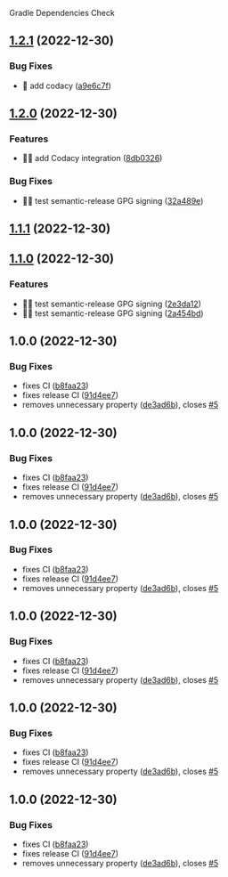 Gradle Dependencies Check

## [1.2.1](https://github.com/gregoranders/gradle-dependencies-check/compare/v1.2.0...v1.2.1) (2022-12-30)


### Bug Fixes

* :bug: add codacy ([a9e6c7f](https://github.com/gregoranders/gradle-dependencies-check/commit/a9e6c7fce3995598b0abb6469a61354e2ca75c0e))

## [1.2.0](https://github.com/gregoranders/gradle-dependencies-check/compare/v1.1.0...v1.2.0) (2022-12-30)


### Features

* :technologist: add Codacy integration ([8db0326](https://github.com/gregoranders/gradle-dependencies-check/commit/8db032660a176d0ae865106f8d4985e29945cabf))


### Bug Fixes

* :technologist: test semantic-release GPG signing ([32a489e](https://github.com/gregoranders/gradle-dependencies-check/commit/32a489eae7a79250bc879792a492185acd39b9c5))

## [1.1.1](https://github.com/gregoranders/gradle-dependencies-check/compare/v1.1.0...v1.1.1) (2022-12-30)

## [1.1.0](https://github.com/gregoranders/gradle-dependencies-check/compare/v1.0.0...v1.1.0) (2022-12-30)


### Features

* :technologist: test semantic-release GPG signing ([2e3da12](https://github.com/gregoranders/gradle-dependencies-check/commit/2e3da128034f52f4e1921b8f39c43a6de2f9e55e))
* :technologist: test semantic-release GPG signing ([2a454bd](https://github.com/gregoranders/gradle-dependencies-check/commit/2a454bdc6d7797be1ce99bd32e43571402d629da))

## 1.0.0 (2022-12-30)


### Bug Fixes

* fixes CI ([b8faa23](https://github.com/gregoranders/gradle-dependencies-check/commit/b8faa23d3de3465187d1d2ce248c652de512b565))
* fixes release CI ([91d4ee7](https://github.com/gregoranders/gradle-dependencies-check/commit/91d4ee7bf3d69a248729d41c96ead276e3adf33f))
* removes unnecessary property ([de3ad6b](https://github.com/gregoranders/gradle-dependencies-check/commit/de3ad6b7c700adfdeb61c33e6ed0becea1618aa8)), closes [#5](https://github.com/gregoranders/gradle-dependencies-check/issues/5)

## 1.0.0 (2022-12-30)


### Bug Fixes

* fixes CI ([b8faa23](https://github.com/gregoranders/gradle-dependencies-check/commit/b8faa23d3de3465187d1d2ce248c652de512b565))
* fixes release CI ([91d4ee7](https://github.com/gregoranders/gradle-dependencies-check/commit/91d4ee7bf3d69a248729d41c96ead276e3adf33f))
* removes unnecessary property ([de3ad6b](https://github.com/gregoranders/gradle-dependencies-check/commit/de3ad6b7c700adfdeb61c33e6ed0becea1618aa8)), closes [#5](https://github.com/gregoranders/gradle-dependencies-check/issues/5)

## 1.0.0 (2022-12-30)


### Bug Fixes

* fixes CI ([b8faa23](https://github.com/gregoranders/gradle-dependencies-check/commit/b8faa23d3de3465187d1d2ce248c652de512b565))
* fixes release CI ([91d4ee7](https://github.com/gregoranders/gradle-dependencies-check/commit/91d4ee7bf3d69a248729d41c96ead276e3adf33f))
* removes unnecessary property ([de3ad6b](https://github.com/gregoranders/gradle-dependencies-check/commit/de3ad6b7c700adfdeb61c33e6ed0becea1618aa8)), closes [#5](https://github.com/gregoranders/gradle-dependencies-check/issues/5)

## 1.0.0 (2022-12-30)


### Bug Fixes

* fixes CI ([b8faa23](https://github.com/gregoranders/gradle-dependencies-check/commit/b8faa23d3de3465187d1d2ce248c652de512b565))
* fixes release CI ([91d4ee7](https://github.com/gregoranders/gradle-dependencies-check/commit/91d4ee7bf3d69a248729d41c96ead276e3adf33f))
* removes unnecessary property ([de3ad6b](https://github.com/gregoranders/gradle-dependencies-check/commit/de3ad6b7c700adfdeb61c33e6ed0becea1618aa8)), closes [#5](https://github.com/gregoranders/gradle-dependencies-check/issues/5)

## 1.0.0 (2022-12-30)


### Bug Fixes

* fixes CI ([b8faa23](https://github.com/gregoranders/gradle-dependencies-check/commit/b8faa23d3de3465187d1d2ce248c652de512b565))
* fixes release CI ([91d4ee7](https://github.com/gregoranders/gradle-dependencies-check/commit/91d4ee7bf3d69a248729d41c96ead276e3adf33f))
* removes unnecessary property ([de3ad6b](https://github.com/gregoranders/gradle-dependencies-check/commit/de3ad6b7c700adfdeb61c33e6ed0becea1618aa8)), closes [#5](https://github.com/gregoranders/gradle-dependencies-check/issues/5)

## 1.0.0 (2022-12-30)


### Bug Fixes

* fixes CI ([b8faa23](https://github.com/gregoranders/gradle-dependencies-check/commit/b8faa23d3de3465187d1d2ce248c652de512b565))
* fixes release CI ([91d4ee7](https://github.com/gregoranders/gradle-dependencies-check/commit/91d4ee7bf3d69a248729d41c96ead276e3adf33f))
* removes unnecessary property ([de3ad6b](https://github.com/gregoranders/gradle-dependencies-check/commit/de3ad6b7c700adfdeb61c33e6ed0becea1618aa8)), closes [#5](https://github.com/gregoranders/gradle-dependencies-check/issues/5)
